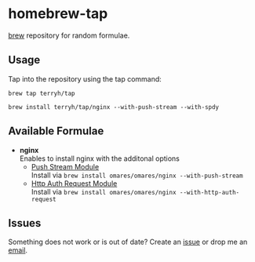 # homebrew-tap
[brew](https://github.com/mxcl/homebrew/) repository for random formulae.

## Usage  
Tap into the repository using the tap command:

    brew tap terryh/tap

    brew install terryh/tap/nginx --with-push-stream --with-spdy

## Available Formulae  
* **nginx**  
  Enables to install nginx with the additonal options 
  * [Push Stream Module](https://github.com/wandenberg/nginx-push-stream-module)  
    Install via ````brew install omares/omares/nginx --with-push-stream````  
  * [Http Auth Request Module](http://mdounin.ru/hg/ngx_http_auth_request_module)  
    Install via ````brew install omares/omares/nginx --with-http-auth-request````  

## Issues  
Something does not work or is out of date? Create an [issue](https://github.com/thomsbg/homebrew-tap/issues) or drop me an [email](https://github.com/thomsbg).
